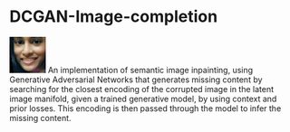 # DCGAN-Image-completion
![Output Image](https://github.com/harini-ashok/DCGAN-Image-completion/blob/main/output/before.png?raw=true)
An implementation of semantic image inpainting, using Generative Adversarial Networks that generates missing content by searching for the closest encoding of the corrupted image in the latent image manifold, given a trained generative model, by using context and prior losses. This encoding is then passed through the model to infer the missing content.
